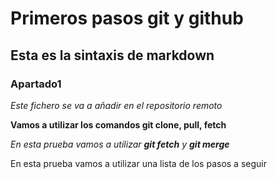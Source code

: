 # Primeros pasos git y github
## Esta es la sintaxis de markdown
### Apartado1

*Este fichero se va a añadir en el repositorio remoto*

**Vamos a utilizar los comandos git clone, pull, fetch**

*En esta prueba vamos a utilizar **git fetch** y **git merge***

En esta prueba vamos a utilizar una lista de los pasos a seguir
